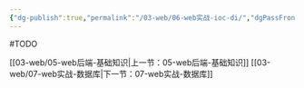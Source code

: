 ```yaml
---
{"dg-publish":true,"permalink":"/03-web/06-web实战-ioc-di/","dgPassFrontmatter":true}
---
```




#TODO

[[03-web/05-web后端-基础知识\|上一节：05-web后端-基础知识]]
[[03-web/07-web实战-数据库\|下一节：07-web实战-数据库]]
